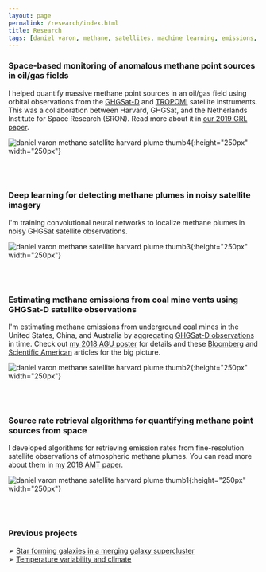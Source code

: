 ```yaml
---
layout: page
permalink: /research/index.html
title: Research
tags: [daniel varon, methane, satellites, machine learning, emissions, research]
---
```


### Space-based monitoring of anomalous methane point sources in oil/gas fields

I helped quantify massive methane point sources in an oil/gas field using orbital observations from the [GHGSat-D](https://www.ghgsat.com/who-we-are/our-satellites/claire/) and [TROPOMI](http://www.tropomi.eu/) satellite instruments. This was a collaboration between Harvard, GHGSat, and the Netherlands Institute for Space Research (SRON). Read more about it in [our 2019 GRL paper](https://agupubs.onlinelibrary.wiley.com/doi/abs/10.1029/2019GL083798).

![daniel varon methane satellite harvard plume thumb4](../images/thumb4_projects.png){:height="250px" width="250px"}

<br>
<br>

### Deep learning for detecting methane plumes in noisy satellite imagery

I'm training convolutional neural networks to localize methane plumes in noisy GHGSat satellite observations.

![daniel varon methane satellite harvard plume thumb3](../images/thumb3_projects.png){:height="250px" width="250px"}

<br>
<br>

### Estimating methane emissions from coal mine vents using GHGSat-D satellite observations

I'm estimating methane emissions from underground coal mines in the United States, China, and Australia by aggregating [GHGSat-D observations](https://www.ghgsat.com/data-products-analytics/analytics/) in time. Check out [my 2018 AGU poster](/presentations/varon_poster_agu2018.pdf) for details and these [Bloomberg](https://www.bloomberg.com/news/articles/2019-04-17/new-wave-of-satellites-could-pinpoint-greenhouse-gas-offenders) and [Scientific American](https://www.scientificamerican.com/article/private-space-race-targets-greenhouse-gas-emitters/) articles for the big picture.

![daniel varon methane satellite harvard plume thumb2](../images/thumb2_projects.png){:height="250px" width="250px"}

<br>
<br>

### Source rate retrieval algorithms for quantifying methane point sources from space

I developed algorithms for retrieving emission rates from fine-resolution satellite observations of atmospheric methane plumes. You can read more about them in [my 2018 AMT paper](https://doi.org/10.5194/amt-11-5673-2018).

![daniel varon methane satellite harvard plume thumb1](../images/thumb1_projects.png){:height="250px" width="250px"}

<br>
<br>

### Previous projects

&#10146; [Star forming galaxies in a merging galaxy supercluster](http://www.varon.org/research/astro/)<br>
&#10146; [Temperature variability and climate](http://www.varon.org/research/climate/)

<!--
I'm interested in what satellite remote sensing can teach us about planetary atmospheres. 

This topic is on the interface between astrophysics and atmospheric science, the fields of my previous research. In the simplest terms, I am fascinated by the idea that we can learn new (and obscure!) things about a planet, just by looking at it from space.

Satellite instruments have the unique ability to characterize entire planetary atmospheres in a matter of hours or days. As a result, they grant access to an abundance of information about the Earth and other planets that would otherwise be out of reach to us---but only if they can be reliably interpreted. Fortunately (or unfortunately, depending on how you look at it) the scientific value of satellite data is often mostly limited by our powers of interpretation, and there is still a great deal of progress to be made in this regard. 

Interpreting satellite data is an inverse problem; you start with some measurements of a system and attempt to deduce what the state of the system must have been for you to have made those measurements. Often the problem is under-determined; there may not be a unique state that produces your measurements. However, as outlined in Clive D. Rodgers' textbook [<em>Inverse Methods for Atmospheric Sounding</em>](https://books.google.com/books/about/Inverse_Methods_for_Atmospheric_Sounding.html?id=dW-0QgAACAAJ&redir_esc=y), it is possible to determine the most likely state of the system via Bayesian minimization of a cost function. 

When the system under scrutiny is an atmosphere and the measurements come from a satellite, there are two inverse problems that are of special interest to me. The first is the problem of inferring the global distribution of a trace gas from the satellite spectra, in which case the goal is to determine the concentrations of the gas at different locations around the planet, given some knowledge of how light interacts with chemicals in the atmosphere. The second is the problem of constraining emissions of the trace gas, given the map of concentrations produced in the first problem and a chemical transport model. I plan to explore both of these problems in depth during my PhD.
-->
